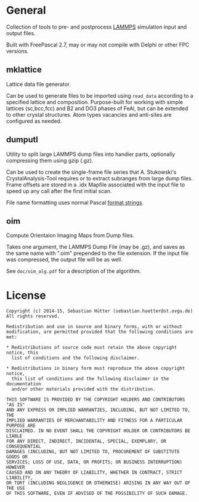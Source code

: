General
=======
Collection of tools to pre- and postprocess [LAMMPS](http://lammps.sandia.gov/) simulation
input and output files.

Built with FreePascal 2.7, may or may not compile with Delphi or other FPC versions.

mklattice
---------
Lattice data file generator.

Can be used to generate files to be imported using `read_data` according to a specified
lattice and composition. Purpose-built for working with simple lattices (sc,bcc,fcc) and
B2 and DO3 phases of FeAl, but can be extended to other crystal structures. Atom types
vacancies and anti-sites are configured as needed.

dumputl
-------
Utility to split large LAMMPS dump files into handier parts, optionally compressing them using
gzip (.gz).

Can be used to create the single-frame file series that A. Stukowski's CrystalAnalysis-Tool requires
or to extract subranges from large dump files. Frame offsets are stored in a .idx Mapfile associated
with the input file to speed up any call after the first initial scan.

File name formatting uses normal Pascal [format strings](http://www.freepascal.org/docs-html/rtl/sysutils/format.html).

oim
---
Compute Orientaion Imaging Maps from Dump files.

Takes one argument, the LAMMPS Dump File (may be .gz), and saves as the same name with ".oim" prepended
to the file extension. If the input file was compressed, the output file will be as well.

See `doc/oim_alg.pdf` for a description of the algorithm.

License
=======
```
Copyright (c) 2014-15, Sebastian Hütter (sebastian.huetter@st.ovgu.de)
All rights reserved.

Redistribution and use in source and binary forms, with or without
modification, are permitted provided that the following conditions are met:

* Redistributions of source code must retain the above copyright notice, this
  list of conditions and the following disclaimer.

* Redistributions in binary form must reproduce the above copyright notice,
  this list of conditions and the following disclaimer in the documentation
  and/or other materials provided with the distribution.

THIS SOFTWARE IS PROVIDED BY THE COPYRIGHT HOLDERS AND CONTRIBUTORS "AS IS"
AND ANY EXPRESS OR IMPLIED WARRANTIES, INCLUDING, BUT NOT LIMITED TO, THE
IMPLIED WARRANTIES OF MERCHANTABILITY AND FITNESS FOR A PARTICULAR PURPOSE ARE
DISCLAIMED. IN NO EVENT SHALL THE COPYRIGHT HOLDER OR CONTRIBUTORS BE LIABLE
FOR ANY DIRECT, INDIRECT, INCIDENTAL, SPECIAL, EXEMPLARY, OR CONSEQUENTIAL
DAMAGES (INCLUDING, BUT NOT LIMITED TO, PROCUREMENT OF SUBSTITUTE GOODS OR
SERVICES; LOSS OF USE, DATA, OR PROFITS; OR BUSINESS INTERRUPTION) HOWEVER
CAUSED AND ON ANY THEORY OF LIABILITY, WHETHER IN CONTRACT, STRICT LIABILITY,
OR TORT (INCLUDING NEGLIGENCE OR OTHERWISE) ARISING IN ANY WAY OUT OF THE USE
OF THIS SOFTWARE, EVEN IF ADVISED OF THE POSSIBILITY OF SUCH DAMAGE.
```
